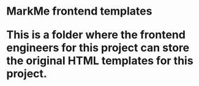 <h1>MarkMe frontend templates</h>

This is a folder where the frontend engineers for this project can store the original HTML templates for this project.
